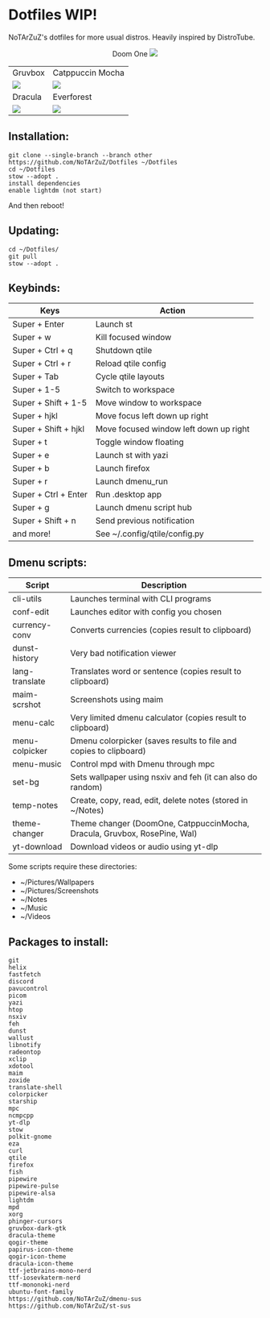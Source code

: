 # Dotfiles WIP!

NoTArZuZ's dotfiles for more usual distros. Heavily inspired by DistroTube.

<div align="center"><tr>Doom One</tr>
<img src="https://cdn.discordapp.com/attachments/693827752532377641/1254125256986066974/1719077065.png?ex=66785aa9&is=66770929&hm=e26866ff54ba3db3bb5f012700552b35bec4c54f121cc78c1e789308d484e646&"/></div>

<div align="center"><table><tr><td>Gruvbox</td><td>Catppuccin Mocha</td></tr><tr><td>
<img src="https://cdn.discordapp.com/attachments/693827752532377641/1254125255220265001/1719076898.png?ex=66785aa9&is=66770929&hm=b4806c915d1c2721d196b658a3a1e76572c09a9feaf0444a48b74effa9362184&"/></td><td>
<img src="https://cdn.discordapp.com/attachments/693827752532377641/1254125255690162186/1719076934.png?ex=66785aa9&is=66770929&hm=55646c203c906c73e7ad89922f80d9c5c474575d75b4c966869241b02f54c99a&"/></td></tr>
<tr><td>Dracula</td><td>Everforest</td></tr><tr><td>
<img src="https://cdn.discordapp.com/attachments/693827752532377641/1254125256134623345/1719076979.png?ex=66785aa9&is=66770929&hm=b614f1ec6bef5d815ec1ed1563fef878baddd3bad912c04a86e382993e75f566&"/></td><td>
<img src="https://cdn.discordapp.com/attachments/836500386390605846/1254176168782073947/1719089096.png?ex=66788a14&is=66773894&hm=5efd6fa5e3552419b08f189b6de150cf67af8fcb710f2fa007cbbe2819f672d3&"/></td></tr>
</table></div>

## Installation:

```
git clone --single-branch --branch other https://github.com/NoTArZuZ/Dotfiles ~/Dotfiles
cd ~/Dotfiles
stow --adopt .
install dependencies
enable lightdm (not start)
```

And then reboot!

## Updating:

```
cd ~/Dotfiles/
git pull
stow --adopt .
```

## Keybinds:

| Keys                 | Action                                 |
| -------------------- | -------------------------------------- |
| Super + Enter        | Launch st                              |
| Super + w            | Kill focused window                    |
| Super + Ctrl + q     | Shutdown qtile                         |
| Super + Ctrl + r     | Reload qtile config                    |
| Super + Tab          | Cycle qtile layouts                    |
| Super + 1-5          | Switch to workspace                    |
| Super + Shift + 1-5  | Move window to workspace               |
| Super + hjkl         | Move focus left down up right          |
| Super + Shift + hjkl | Move focused window left down up right |
| Super + t            | Toggle window floating                 |
| Super + e            | Launch st with yazi                    |
| Super + b            | Launch firefox                         |
| Super + r            | Launch dmenu_run                       |
| Super + Ctrl + Enter | Run .desktop app                       |
| Super + g            | Launch dmenu script hub                |
| Super + Shift + n    | Send previous notification             |
| and more!            | See ~/.config/qtile/config.py          |

## Dmenu scripts:

| Script         | Description                                                               |
| -------------- | ------------------------------------------------------------------------- |
| cli-utils      | Launches terminal with CLI programs                                       |
| conf-edit      | Launches editor with config you chosen                                    |
| currency-conv  | Converts currencies (copies result to clipboard)                          |
| dunst-history  | Very bad notification viewer                                              |
| lang-translate | Translates word or sentence (copies result to clipboard)                  |
| maim-scrshot   | Screenshots using maim                                                    |
| menu-calc      | Very limited dmenu calculator (copies result to clipboard)                |
| menu-colpicker | Dmenu colorpicker (saves results to file and copies to clipboard)         |
| menu-music     | Control mpd with Dmenu through mpc                                        |
| set-bg         | Sets wallpaper using nsxiv and feh (it can also do random)                |
| temp-notes     | Create, copy, read, edit, delete notes (stored in ~/Notes)                |
| theme-changer  | Theme changer (DoomOne, CatppuccinMocha, Dracula, Gruvbox, RosePine, Wal) |
| yt-download    | Download videos or audio using yt-dlp                                     |

Some scripts require these directories:

* ~/Pictures/Wallpapers
* ~/Pictures/Screenshots
* ~/Notes
* ~/Music
* ~/Videos

## Packages to install:

```
git
helix
fastfetch
discord
pavucontrol
picom
yazi
htop
nsxiv
feh
dunst
wallust
libnotify
radeontop
xclip
xdotool
maim
zoxide
translate-shell
colorpicker
starship
mpc
ncmpcpp
yt-dlp
stow
polkit-gnome
eza
curl
qtile
firefox
fish
pipewire
pipewire-pulse
pipewire-alsa
lightdm
mpd
xorg
phinger-cursors
gruvbox-dark-gtk
dracula-theme
qogir-theme
papirus-icon-theme
qogir-icon-theme
dracula-icon-theme
ttf-jetbrains-mono-nerd
ttf-iosevkaterm-nerd
ttf-mononoki-nerd
ubuntu-font-family
https://github.com/NoTArZuZ/dmenu-sus
https://github.com/NoTArZuZ/st-sus
```
